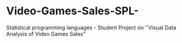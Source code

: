 # Video-Games-Sales-SPL-
Statistical programming languages - Student Project on ''Visual Data Analysis of Video Games Sales"
